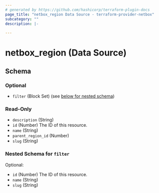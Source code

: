 ```yaml
---
# generated by https://github.com/hashicorp/terraform-plugin-docs
page_title: "netbox_region Data Source - terraform-provider-netbox"
subcategory: ""
description: |-
  
---
```


# netbox_region (Data Source)





<!-- schema generated by tfplugindocs -->
## Schema

### Optional

- `filter` (Block Set) (see [below for nested schema](#nestedblock--filter))

### Read-Only

- `description` (String)
- `id` (Number) The ID of this resource.
- `name` (String)
- `parent_region_id` (Number)
- `slug` (String)

<a id="nestedblock--filter"></a>
### Nested Schema for `filter`

Optional:

- `id` (Number) The ID of this resource.
- `name` (String)
- `slug` (String)


